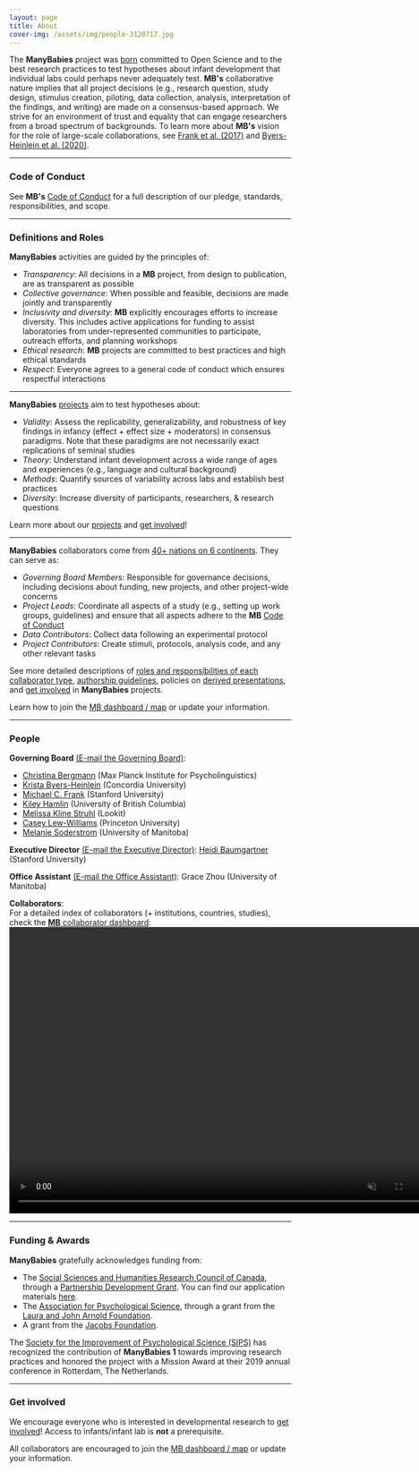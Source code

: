 ```yaml
---
layout: page
title: About
cover-img: /assets/img/people-3120717.jpg
---
```


<!---
To do:
- update funding information? MB2 Grant?
--->

The **ManyBabies** project was [born](https://babieslearninglanguage.blogspot.com/2015/12/the-manybabies-project.html) committed to Open Science and to the best research practices to test hypotheses about infant development that individual labs could perhaps never adequately test. **MB's** collaborative nature implies that all project decisions (e.g., research question, study design, stimulus creation, piloting, data collection, analysis, interpretation of the findings, and writing) are made on a consensus-based approach. We strive for an environment of trust and equality that can engage researchers from a broad spectrum of backgrounds. To learn more about **MB's** vision for the role of large-scale collaborations, see [Frank et al. (2017)](https://psyarxiv.com/27b43/) and [Byers-Heinlein et al. (2020)](https://psyarxiv.com/dmhk2/).

<!-- Too detailed?
Infant research usually requires significant human and financial resources and is slow to conduct. These aspects, combined with the pressure to publish at a rapid pace to secure promotions and funding, can render the conduction of large-scale projects unpractical under individual labs contexts.

Too historical?
On the other hand, large-scale *collaborative* and *Open Science* projects have the potential to test complex hypothesis and avoid the consequences of low statistical power [(Button et al., 2013)](https://doi.org/10.1038/nrn3475) and the dramatic inflation of false positives caused by “questionable research practices” [(Simmons, Nelson, & Simonsohn, 2011)](https://doi.org/10.1177/0956797611417632). Inspired by [Klein et al. (2014)](http://dx.doi.org/10.1027/1864-9335/a000178) ManyLabs' first study, in which a group of independent labs all ran the same set of replication protocols and pooled their data, an e-mail thread began, which eventually led to a [blog post](https://babieslearninglanguage.blogspot.com/2015/12/the-manybabies-project.html), and to the formation of the consortium of infancy labs.
-->

***

### Code of Conduct
See **MB's** [Code of Conduct]({{site.baseurl}}/code_conduct/) for a full description of our pledge, standards, responsibilities, and scope.

***

### Definitions and Roles
**ManyBabies** activities are guided by the principles of:
* *Transparency*: All decisions in a **MB** project, from design to publication, are as transparent as possible
* *Collective governance*: When possible and feasible, decisions are made jointly and transparently
* *Inclusivity and diversity*: **MB** explicitly encourages efforts to increase diversity. This includes active applications for funding to assist laboratories from under-represented communities to participate, outreach efforts, and planning workshops
* *Ethical research*: **MB** projects are committed to best practices and high ethical standards
* *Respect*: Everyone agrees to a general code of conduct which ensures respectful interactions

***

**ManyBabies** [projects]({{site.baseurl}}/projects/) aim to test hypotheses about:
* *Validity*: Assess the replicability, generalizability, and robustness of key findings in infancy (effect + effect size + moderators) in consensus paradigms. Note that these paradigms are not necessarily exact replications of seminal studies
* *Theory*: Understand infant development across a wide range of ages and experiences (e.g., language and cultural background)
* *Methods*: Quantify sources of variability across labs and establish best practices
* *Diversity*: Increase diversity of participants, researchers, & research questions

Learn more about our [projects]({{site.baseurl}}/projects/) and [get involved]({{site.baseurl}}/get_involved/)!

***

<!-- data from code of conduct -->
**ManyBabies** collaborators come from [40+ nations on 6 continents](https://rodrigodalben.shinyapps.io/shiny_mb_map/). They can serve as:
* *Governing Board Members*: Responsible for governance decisions, including decisions about funding, new projects, and other project-wide concerns
* *Project Leads*: Coordinate all aspects of a study (e.g., setting up work groups, guidelines) and ensure that all aspects adhere to the **MB** [Code of Conduct]({{site.baseurl}}/code_conduct/)
* *Data Contributors*: Collect data following an experimental protocol
* *Project Contributors*: Create stimuli, protocols, analysis code, and any other relevant tasks

See more detailed descriptions of [roles and responsibilities of each collaborator type](https://docs.google.com/document/d/1UYSevbWnBQwd_eaBe1oKkOBX-8sMsBfiPz2kwNp7Ttc/export?format=pdf), [authorship guidelines]({{site.baseurl}}/authorship/), policies on [derived presentations]({{site.baseurl}}/derived_presentations/), and [get involved]({{site.baseurl}}/get_involved/) in **ManyBabies** projects.

Learn how to join the [MB dashboard / map]({{site.baseurl}}/map/) or update your information.

***

### People
**Governing Board** [(E-mail the Governing Board)](mailto:manybabies-gb@mailman.stanford.edu):
* [Christina Bergmann](https://www.mpi.nl/people/bergmann-christina) (Max Planck Institute for Psycholinguistics)
* [Krista Byers-Heinlein](https://www.concordia.ca/artsci/psychology/faculty.html?fpid=krista-byers-heinlein) (Concordia University)
* [Michael C. Frank](https://web.stanford.edu/~mcfrank/) (Stanford University)
* [Kiley Hamlin](https://psych.ubc.ca/profile/kiley-hamlin/) (University of British Columbia)
* [Melissa Kline Struhl](http://www.melissaklinestruhl.com) (Lookit)
* [Casey Lew-Williams](https://psych.princeton.edu/person/casey-lew-williams) (Princeton University)
* [Melanie Soderstrom](https://home.cc.umanitoba.ca/~soderstr/) (University of Manitoba)

**Executive Director** [(E-mail the Executive Director)](mailto:manybabies.director@gmail.com):
[Heidi Baumgartner](https://www-csli.stanford.edu/people/baumgartner-heidi) (Stanford University)

**Office Assistant** [(E-mail the Office Assistant)](mailto:grace.zhou@umanitoba.ca):
Grace Zhou (University of Manitoba)

**Collaborators**:   
For a detailed index of collaborators (+ institutions, countries, studies), check the [**MB** collaborator dashboard](https://rodrigodalben.shinyapps.io/shiny_mb_map/): <video muted autoplay="autoplay" loop="loop" width="768" height="512">
    <source src="/assets/img/dashboard_overview.mp4" type="video/mp4">  
    </video>

<!-- The following map is a simplified version of the [**MB** collaborator dashboard](https://rodrigodalben.shinyapps.io/shiny_mb_map/). Tips: click on the study legend to hide its' contributors; search for institutions; zoom in & out. -->

<!-- map from flourish
<div class="flourish-embed flourish-map" data-src="visualisation/2362473" data-url="https://flo.uri.sh/visualisation/2362473/embed"><script src="https://public.flourish.studio/resources/embed.js"></script></div>
-->
***

### Funding & Awards
**ManyBabies** gratefully acknowledges funding from:
* The [Social Sciences and Humanities Research Council of Canada](https://www.sshrc-crsh.gc.ca/), through a [Partnership Development Grant](https://www.sshrc-crsh.gc.ca/funding-financement/programs-programmes/partnership_development_grants-subventions_partenariat_developpement-eng.aspx). You can find our application materials [here](https://osf.io/xavnd/).
* The [Association for Psychological Science](https://www.psychologicalscience.org), through a grant from the [Laura and John Arnold Foundation](http://www.laaf.org/ljaf).
* A grant from the [Jacobs Foundation](https://jacobsfoundation.org).

The [Society for the Improvement of Psychological Science (SIPS)](https://improvingpsych.org) has recognized the contribution of **ManyBabies 1** towards improving research practices and honored the project with a Mission Award at their 2019 annual conference in Rotterdam, The Netherlands.

***

### Get involved
We encourage everyone who is interested in developmental research to [get involved]({{site.baseurl}}/get_involved/)! Access to infants/infant lab is **not** a prerequisite.

All collaborators are encouraged to join the [MB dashboard / map]({{site.baseurl}}/map/) or update your information.

